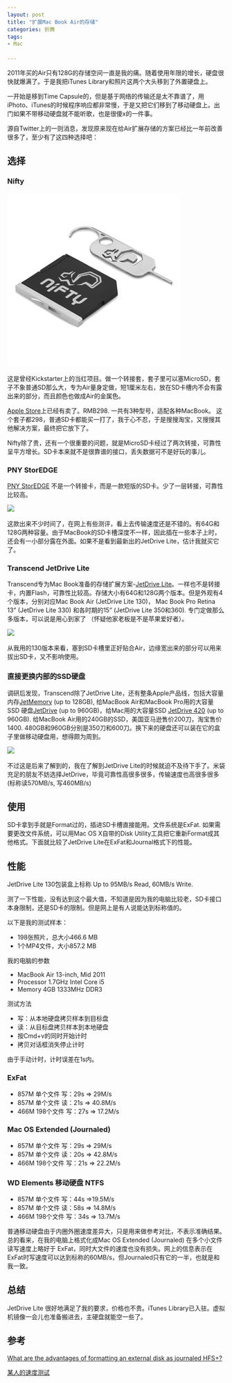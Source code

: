 ```yaml
---
layout: post
title: "扩展Mac Book Air的存储"
categories: 折腾
tags:
- Mac

---
```


2011年买的Air只有128G的存储空间一直是我的痛。随着使用年限的增长，硬盘很快就爆满了。于是我把iTunes Library和照片这两个大头移到了外置硬盘上。

一开始是移到Time Capsule的，但是基于网络的传输还是太不靠谱了，用iPhoto、iTunes的时候程序响应都非常慢，于是又把它们移到了移动硬盘上。出门如果不带移动硬盘就不能听歌，也是很傻x的一件事。

源自Twitter上的一则消息，发现原来现在给Air扩展存储的方案已经比一年前改善很多了，至少有了这四种选择吧：


## 选择

### Nifty
![Nifty](/images/20140928_nifty.jpg)

这是曾经Kickstarter上的当红项目。做一个转接套，套子里可以塞MicroSD，套子不象普通SD那么大，专为Air量身定做，短1厘米左右，放在SD卡槽内不会有露出来的部分，而且颜色也做成Air的金属色。

[Apple Store](http://store.apple.com/cn/search/nifty)上已经有卖了。RMB298. 一共有3种型号，适配各种MacBook。 这个套子都298，普通SD卡都能买一打了，我于心不忍，于是搜搜淘宝，又搜搜其他解决方案，最终把它放下了。

Nifty除了贵，还有一个很重要的问题，就是MicroSD卡经过了两次转接，可靠性呈平方增长。SD卡本来就不是很靠谱的接口，丢失数据可不是好玩的事儿。

### PNY StorEDGE
[PNY StorEDGE](http://www.pny.eu/product/s-24-222/Accessories-for-Apple/StorEDGE-/) 不是一个转接卡，而是一款短版的SD卡。少了一层转接，可靠性比较高。

![](http://www.pny.eu/data/sitedynamic/Image/storedge-assortment.jpg)

这款出来不少时间了，在网上有些测评，看上去传输速度还是不错的。有64G和128G两种容量。由于MacBook的SD卡槽深度不一样，因此插在一些本子上时，还会有一小部分露在外面。如果不是看到最新出的JetDrive Lite，估计我就买它了。

### Transcend JetDrive Lite
Transcend专为Mac Book准备的存储扩展方案-[JetDrive Lite](http://www.transcend-info.com/apple/jetdrivelite/)。一样也不是转接卡，内置Flash，可靠性比较高。存储大小有64G和128G两个版本。但是外观有4个版本，分别对应Mac Book Air (JetDrive Lite 130)， Mac Book Pro Retina 13” (JetDrive Lite 330) 和各时期的15” (JetDrive Lite 350和360). 专门定做那么多版本，可以说是用心到家了 （怀疑他家老板是不是苹果爱好者）。

![](http://www.transcend-info.com/Products/images/Solution/10/banner04.png)

从我用的130版本来看，塞到SD卡槽里正好贴合Air，边缘宽出来的部分可以用来拔出SD卡，又不影响使用。

### 直接更换内部的SSD硬盘
调研后发现，Transcend除了JetDrive Lite，还有整条Apple产品线，包括大容量内存[JetMemory](http://www.transcend-info.com/apple/jetmemory/) (up to 128GB), 给MacBook Air和MacBook Pro用的大容量 SSD 硬盘[JetDrive](http://www.transcend-info.com/apple/jetdrive/) (up to 960GB)，给Mac用的大容量SSD [JetDrive 420](http://www.transcend-info.com/apple/jetdrive420) (up to 960GB). 给MacBook Air用的240GB的SSD，美国亚马逊售价200刀，淘宝售价1400. 480GB和960GB分别是350刀和600刀。换下来的硬盘还可以装在它的盒子里做移动硬盘用，想得颇为周到。

![](http://www.transcend-info.com/products/images/Modelpic/624/JD-500_Spec.jpg)

不过这是后来了解到的，我在了解到JetDrive Lite的时候就迫不及待下手了。米袋充足的朋友不妨选择JetDrive，毕竟可靠性高很多很多，传输速度也高很多很多 (标称读570MB/s, 写460MB/s)


## 使用
SD卡拿到手就是Format过的，插进SD卡槽直接能用。文件系统是ExFat. 如果需要更改文件系统，可以用Mac OS X自带的Disk Utility工具把它重新Format成其他格式。下面就比较了JetDrive Lite在ExFat和Journal格式下的性能。

## 性能
JetDrive Lite 130包装盒上标称 Up to 95MB/s Read, 60MB/s Write.

测了一下性能，没有达到这个最大值，不知道是因为我的电脑比较老，SD卡接口本身限制，还是SD卡的限制。但是网上是有人说能达到标称值的。

以下是我的测试样本：
- 198张照片，总大小466.6 MB
- 1个MP4文件，大小857.2 MB

我的电脑的参数
- MacBook Air 13-inch, Mid 2011
- Processor 1.7GHz Intel Core i5
- Memory 4GB 1333MHz DDR3

测试方法
- 写：从本地硬盘拷贝样本到目标盘
- 读：从目标盘拷贝样本到本地硬盘
- 按Cmd+v的同时开始计时
- 拷贝对话框消失停止计时

由于手动计时，计时误差在1s内。

### ExFat
- 857M 单个文件 写：29s => 29M/s
- 857M 单个文件 读：21s => 40.8M/s
- 466M 198个文件 写：27s => 17.2M/s

### Mac OS Extended (Journaled)
- 857M 单个文件 写：29s => 29M/s
- 857M 单个文件 读：20s => 42.8M/s
- 466M 198个文件 写：21s => 22.2M/s

### WD Elements 移动硬盘 NTFS
- 857M 单个文件 写：44s =>19.5M/s
- 857M 单个文件 读：58s => 14.8M/s
- 466M 198个文件 写：34s => 13.7M/s

普通移动硬盘由于内圈外圈速度差异大，只是用来做参考对比，不表示准确结果。总的看来，在我的电脑上格式化成Mac OS Extended (Journaled) 在多个小文件读写速度上略好于 ExFat，同时大文件的速度也没有损失。网上的信息表示在ExFat时写速度可以达到标称的60MB/s，但Journaled只有它的一半，也就是和我一致。

## 总结
JetDrive Lite 很好地满足了我的要求，价格也不贵。iTunes Library已入驻。虚拟机镜像一会儿也准备搬进去，主硬盘就能空一些了。

## 参考
[What are the advantages of formatting an external disk as journaled HFS+?](http://apple.stackexchange.com/questions/47105/what-are-the-advantages-of-formatting-an-external-disk-as-journaled-hfs)

[某人的速度测试](http://apple.stackexchange.com/questions/135753/crazy-memory-usage-on-transcend-128gb-jetdrive-130-expansion-card-for-mba)
